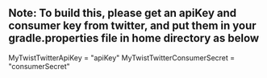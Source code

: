 Note: To build this, please get an apiKey and consumer key from twitter, and put them in your gradle.properties file in home directory as below
----
MyTwistTwitterApiKey = "apiKey"
MyTwistTwitterConsumerSecret = "consumerSecret"